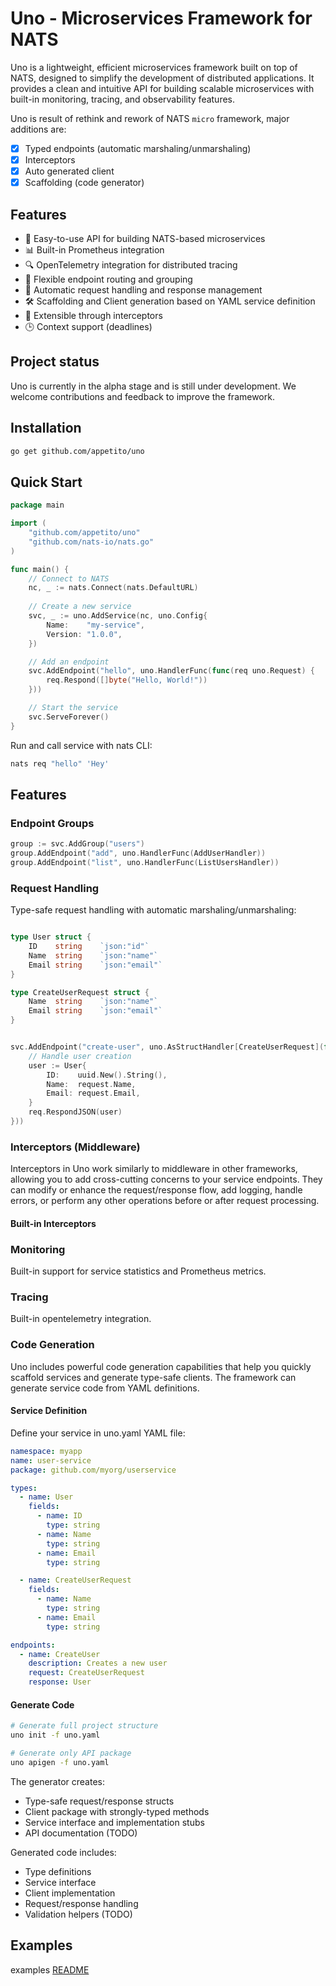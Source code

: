 # Uno - Microservices Framework for NATS

Uno is a lightweight, efficient microservices framework built on top of NATS, designed to simplify the development of distributed applications. It provides a clean and intuitive API for building scalable microservices with built-in monitoring, tracing, and observability features.

Uno is result of rethink and rework of NATS `micro` framework, major additions are:

- [x] Typed endpoints (automatic marshaling/unmarshaling)
- [x] Interceptors
- [x] Auto generated client
- [x] Scaffolding (code generator)

## Features

- 🚀 Easy-to-use API for building NATS-based microservices
- 📊 Built-in Prometheus integration
- 🔍 OpenTelemetry integration for distributed tracing
- 🎯 Flexible endpoint routing and grouping
- 🔄 Automatic request handling and response management
- 🛠 Scaffolding and Client generation based on YAML service definition
- 🔌 Extensible through interceptors
- 🕒 Context support (deadlines)

## Project status

Uno is currently in the alpha stage and is still under development. We welcome contributions and feedback to improve the framework.

## Installation

```bash
go get github.com/appetito/uno
```

## Quick Start

```go
package main

import (
    "github.com/appetito/uno"
    "github.com/nats-io/nats.go"
)

func main() {
    // Connect to NATS
    nc, _ := nats.Connect(nats.DefaultURL)
    
    // Create a new service
    svc, _ := uno.AddService(nc, uno.Config{
        Name:    "my-service",
        Version: "1.0.0",
    })

    // Add an endpoint
    svc.AddEndpoint("hello", uno.HandlerFunc(func(req uno.Request) {
        req.Respond([]byte("Hello, World!"))
    }))

    // Start the service
    svc.ServeForever()
}
```

Run and call service with nats CLI:

```bash
nats req "hello" 'Hey'
```

## Features

### Endpoint Groups

```go
group := svc.AddGroup("users")
group.AddEndpoint("add", uno.HandlerFunc(AddUserHandler))
group.AddEndpoint("list", uno.HandlerFunc(ListUsersHandler))
```

### Request Handling
Type-safe request handling with automatic marshaling/unmarshaling:


```go

type User struct {
    ID    string	`json:"id"`
    Name  string 	`json:"name"`
    Email string    `json:"email"`
}

type CreateUserRequest struct {
    Name  string	`json:"name"`
    Email string	`json:"email"`
}


svc.AddEndpoint("create-user", uno.AsStructHandler[CreateUserRequest](func(req uno.Request, request CreateUserRequest) {
    // Handle user creation
    user := User{
        ID:    uuid.New().String(),
        Name:  request.Name,
        Email: request.Email,
    }
    req.RespondJSON(user)
}))
```


### Interceptors (Middleware)

Interceptors in Uno work similarly to middleware in other frameworks, allowing you to add cross-cutting concerns to your service endpoints. They can modify or enhance the request/response flow, add logging, handle errors, or perform any other operations before or after request processing.

#### Built-in Interceptors

### 

### Monitoring

Built-in support for service statistics and Prometheus metrics.

### Tracing

Built-in opentelemetry integration.


### Code Generation

Uno includes powerful code generation capabilities that help you quickly scaffold services and generate type-safe clients. The framework can generate service code from YAML definitions.

#### Service Definition

Define your service in uno.yaml YAML file:

```yaml
namespace: myapp
name: user-service
package: github.com/myorg/userservice

types:
  - name: User
    fields:
      - name: ID
        type: string
      - name: Name
        type: string
      - name: Email
        type: string

  - name: CreateUserRequest
    fields:
      - name: Name
        type: string
      - name: Email
        type: string

endpoints:
  - name: CreateUser
    description: Creates a new user
    request: CreateUserRequest
    response: User
```

#### Generate Code

```bash
# Generate full project structure
uno init -f uno.yaml

# Generate only API package
uno apigen -f uno.yaml
```

The generator creates:

- Type-safe request/response structs
- Client package with strongly-typed methods
- Service interface and implementation stubs
- API documentation (TODO)

Generated code includes:

- Type definitions
- Service interface
- Client implementation
- Request/response handling
- Validation helpers (TODO)

## Examples

examples [README](./examples/README.md)